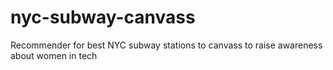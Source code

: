 # nyc-subway-canvass
Recommender for best NYC subway stations to canvass to raise awareness about women in tech

